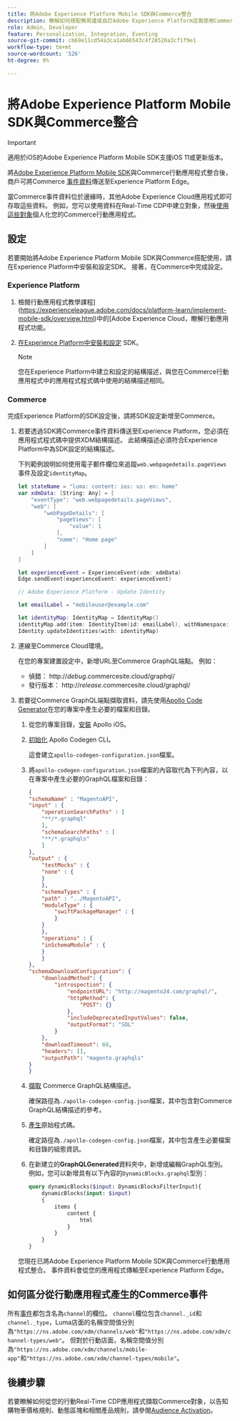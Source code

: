 ```yaml
---
title: 將Adobe Experience Platform Mobile SDK與Commerce整合
description: 瞭解如何搭配無周邊或自訂Adobe Experience Platform店面使用Commerce行動SDK。
role: Admin, Developer
feature: Personalization, Integration, Eventing
source-git-commit: cb69e11cd54a3ca1ab66543c4f28526a3cf1f9e1
workflow-type: tm+mt
source-wordcount: '526'
ht-degree: 0%

---
```


# 將Adobe Experience Platform Mobile SDK與Commerce整合

>[!IMPORTANT]
>
>適用於iOS的Adobe Experience Platform Mobile SDK支援iOS 11或更新版本。

將[Adobe Experience Platform Mobile SDK](https://developer.adobe.com/client-sdks/home/)與Commerce行動應用程式整合後，商戶可將Commerce [事件資料](events.md)傳送至Experience Platform Edge。

當Commerce事件資料位於邊緣時，其他Adobe Experience Cloud應用程式即可存取這些資料。 例如，您可以使用資料在Real-Time CDP中建立對象，然後[使用這些對象](https://experienceleague.adobe.com/docs/commerce-admin/customers/audience-activation.html)個人化您的Commerce行動應用程式。

## 設定

若要開始將Adobe Experience Platform Mobile SDK與Commerce搭配使用，請在Experience Platform中安裝和設定SDK。 接著，在Commerce中完成設定。

### Experience Platform

1. 檢閱行動應用程式教學課程](https://experienceleague.adobe.com/docs/platform-learn/implement-mobile-sdk/overview.html)中的[Adobe Experience Cloud，瞭解行動應用程式功能。

1. [在Experience Platform中安裝和設定](https://developer.adobe.com/client-sdks/documentation/getting-started/) SDK。

   >[!NOTE]
   >
   >您在Experience Platform中建立和設定的結構描述，與您在Commerce行動應用程式中的應用程式程式碼中使用的結構描述相同。

### Commerce

完成Experience Platform的SDK設定後，請將SDK設定新增至Commerce。

1. 若要透過SDK將Commerce事件資料傳送至Experience Platform，您必須在應用程式程式碼中提供XDM結構描述。 此結構描述必須符合Experience Platform中為SDK設定的結構描述[](https://developer.adobe.com/client-sdks/home/getting-started/set-up-schemas-and-datasets/)。

   下列範例說明如何使用電子郵件欄位來追蹤`web.webpagedetails.pageViews`事件及設定`identityMap`。

   ```swift
   let stateName = "luma: content: ios: us: en: home"
   var xdmData: [String: Any] = [
       "eventType": "web.webpagedetails.pageViews",
       "web": [
           "webPageDetails": [
               "pageViews": [
                   "value": 1
               ],
               "name": "Home page"
           ]
       ]
   ]
   
   let experienceEvent = ExperienceEvent(xdm: xdmData)
   Edge.sendEvent(experienceEvent: experienceEvent)
   
   // Adobe Experience Platform - Update Identity
   
   let emailLabel = "mobileuser@example.com"
   
   let identityMap: IdentityMap = IdentityMap()
   identityMap.add(item: IdentityItem(id: emailLabel), withNamespace: "Email")
   Identity.updateIdentities(with: identityMap)
   ```

1. 連線至Commerce Cloud環境。

   在您的專案建置設定中，新增URL至Commerce GraphQL端點。 例如：

   - 偵錯： http://_debug_.commercesite.cloud/graphql/
   - 發行版本： http://_release_.commercesite.cloud/graphql/

1. 若要從Commerce GraphQL端點擷取資料，請先使用[Apollo Code Generator](https://www.apollographql.com/docs/ios/)在您的專案中產生必要的檔案和目錄。

   1. 從您的專案目錄，[安裝](https://www.apollographql.com/docs/ios/get-started#1-install-the-apollo-frameworks) Apollo iOS。

   1. [初始化](https://www.apollographql.com/docs/ios/code-generation/codegen-cli/#initialize) Apollo Codegen CLI。

      這會建立`apollo-codegen-configuration.json`檔案。

   1. 將`apollo-codegen-configuration.json`檔案的內容取代為下列內容，以在專案中產生必要的GraphQL檔案和目錄：

      ```json
      {
      "schemaName" : "MagentoAPI",
      "input" : {
          "operationSearchPaths" : [
          "**/*.graphql"
          ],
          "schemaSearchPaths" : [
          "**/*.graphqls"
          ]
      },
      "output" : {
          "testMocks" : {
          "none" : {
          }
          },
          "schemaTypes" : {
          "path" : "../MagentoAPI",
          "moduleType" : {
              "swiftPackageManager" : {
              }
          }
          },
          "operations" : {
          "inSchemaModule" : {
          }
          }
      },
      "schemaDownloadConfiguration": {
          "downloadMethod": {
              "introspection": {
                  "endpointURL": "http://magento24.com/graphql/",
                  "httpMethod": {
                      "POST": {}
                  },
                  "includeDeprecatedInputValues": false,
                  "outputFormat": "SDL"
              }
          },
          "downloadTimeout": 60,
          "headers": [],
          "outputPath": "magento.graphqls"
      }
      }
      ```

   1. [擷取](https://www.apollographql.com/docs/ios/code-generation/codegen-cli/#fetch-schema) Commerce GraphQL結構描述。

      確保路徑為`./apollo-codegen-config.json`檔案，其中包含對Commerce GraphQL結構描述的參考。

   1. [產生](https://www.apollographql.com/docs/ios/code-generation/codegen-cli/#generate)原始程式碼。

      確定路徑為`./apollo-codegen-config.json`檔案，其中包含產生必要檔案和目錄的組態資訊。

   1. 在新建立的&#x200B;**GraphQLGenerated**&#x200B;資料夾中，新增或編輯GraphQL型別。 例如，您可以新增具有以下內容的`DynamicBlocks.graphql`型別：

      ```graphql
      query dynamicBlocks($input: DynamicBlocksFilterInput){
          dynamicBlocks(input: $input)
          {
              items {
                  content {
                      html
                  }
              }
          }
      }
      ```

   您現在已將Adobe Experience Platform Mobile SDK與Commerce行動應用程式整合。 事件資料會從您的應用程式傳輸至Experience Platform Edge。

## 如何區分從行動應用程式產生的Commerce事件

所有[事件](events.md)都包含名為`channel`的欄位。 `channel`欄位包含`channel._id`和`channel._type`，Luma店面的名稱空間值分別為`"https://ns.adobe.com/xdm/channels/web"`和`"https://ns.adobe.com/xdm/channel-types/web"`。 但對於行動店面，名稱空間值分別為`"https://ns.adobe.com/xdm/channels/mobile-app"`和`"https://ns.adobe.com/xdm/channel-types/mobile"`。

## 後續步驟

若要瞭解如何從您的行動Real-Time CDP應用程式擷取Commerce對象，以告知購物車價格規則、動態區塊和相關產品規則，請參閱[Audience Activation](https://experienceleague.adobe.com/docs/commerce-admin/customers/audience-activation.html#retrieve-audiences-using-the-adobe-experience-platform-mobile-sdk)。
